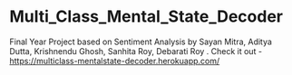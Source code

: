 # Multi_Class_Mental_State_Decoder
Final Year Project based on Sentiment Analysis by Sayan Mitra, Aditya Dutta, Krishnendu Ghosh, Sanhita Roy, Debarati Roy
. Check it out - https://multiclass-mentalstate-decoder.herokuapp.com/
